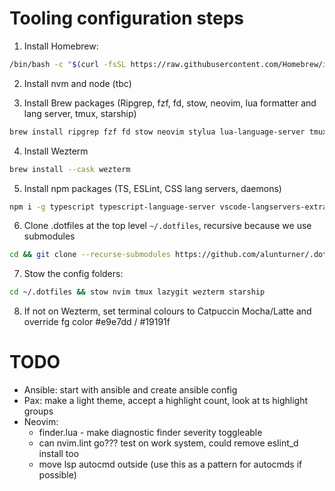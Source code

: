 # Tooling configuration steps

1. Install Homebrew:

```bash
/bin/bash -c "$(curl -fsSL https://raw.githubusercontent.com/Homebrew/install/HEAD/install.sh)"
```

2. Install nvm and node (tbc)

3. Install Brew packages (Ripgrep, fzf, fd, stow, neovim, lua formatter and lang server, tmux, starship)

```bash
brew install ripgrep fzf fd stow neovim stylua lua-language-server tmux starship
```

4. Install Wezterm

```bash
brew install --cask wezterm
```

5. Install npm packages (TS, ESLint, CSS lang servers, daemons)

```bash
npm i -g typescript typescript-language-server vscode-langservers-extracted css-variables-language-server cssmodules-language-server nodemon @fsouza/prettierd
```

6. Clone .dotfiles at the top level `~/.dotfiles`, recursive because we use submodules

```bash
cd && git clone --recurse-submodules https://github.com/alunturner/.dotfiles.git
```

7. Stow the config folders:

```bash
cd ~/.dotfiles && stow nvim tmux lazygit wezterm starship
```

8. If not on Wezterm, set terminal colours to Catpuccin Mocha/Latte and override fg color #e9e7dd / #19191f

# TODO

- Ansible: start with ansible and create ansible config
- Pax: make a light theme, accept a highlight count, look at ts highlight groups
- Neovim:
  - finder.lua - make diagnostic finder severity toggleable
  - can nvim.lint go??? test on work system, could remove eslint_d install too
  - move lsp autocmd outside (use this as a pattern for autocmds if possible)
